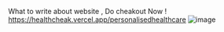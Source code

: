 What to write about website , Do cheakout Now ! https://healthcheak.vercel.app/personalisedhealthcare
![image](https://github.com/sachin27verma/hackforhealth/assets/97831442/3ece7eaf-0875-4db2-a31f-332a00bbb804)
